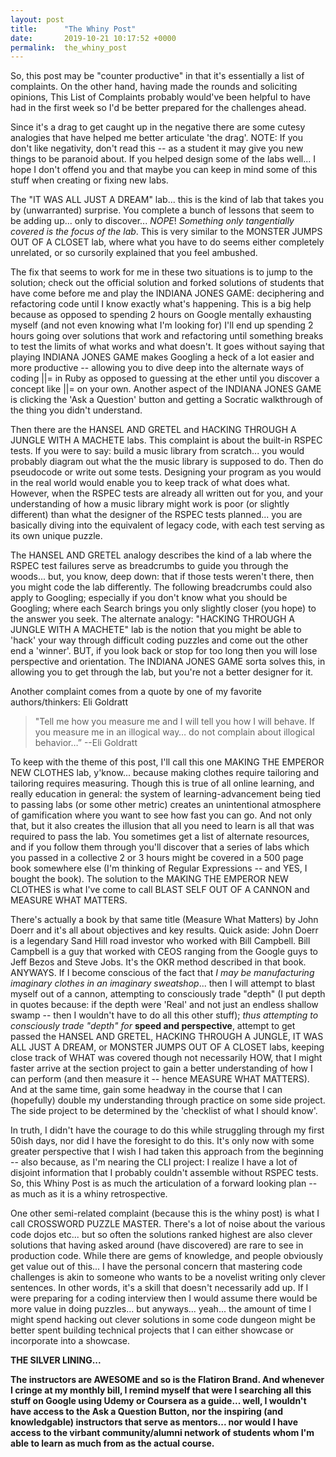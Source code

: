```yaml
---
layout: post
title:      "The Whiny Post"
date:       2019-10-21 10:17:52 +0000
permalink:  the_whiny_post
---
```



So, this post may be "counter productive" in that it's essentially a list of complaints.  On the other hand, having made the rounds and soliciting opinions, This List of Complaints probably would've been helpful to have had in the first week so I'd be better prepared for the challenges ahead.

Since it's a drag to get caught up in the negative there are some cutesy analogies that have helped me better articulate 'the drag'.  NOTE: If you don't like negativity, don't read this -- as a student it may give you new things to be paranoid about.  If you helped design some of the labs well... I hope I don't offend you and that maybe you can keep in mind some of this stuff when creating or fixing new labs.

The "IT WAS ALL JUST A DREAM" lab... this is the kind of lab that takes you by (unwarranted) surprise.  You complete a bunch of lessons that seem to be adding up... only to discover... *NOPE*!  *Something only tangentially covered is the focus of the lab*.  This is very similar to the MONSTER JUMPS OUT OF A CLOSET lab, where what you have to do seems either completely unrelated, or so cursorily explained that you feel ambushed.  

The fix that seems to work for me in these two situations is to jump to the solution; check out the official solution and forked solutions of students that have come before me and play the INDIANA JONES GAME: deciphering and refactoring code until I know exactly what's happening.  This is a big help because as opposed to spending 2 hours on Google mentally exhausting myself (and not even knowing what I'm looking for) I'll end up spending 2 hours going over solutions that work and refactoring until something breaks to test the limits of what works and what doesn't.  It goes without saying that playing INDIANA JONES GAME makes Googling a heck of a lot easier and more productive -- allowing you to dive deep into the alternate ways of coding ||= in Ruby as opposed to guessing at the ether until you discover a concept like ||= on your own.  Another aspect of the INDIANA JONES GAME is clicking the 'Ask a Question' button and getting a Socratic walkthrough of the thing you didn't understand.

Then there are the HANSEL AND GRETEL and HACKING THROUGH A JUNGLE WITH A MACHETE  labs.  This complaint is about the built-in RSPEC tests.  If you were to say: build a music library from scratch... you would probably diagram out what the the music library is supposed to do.  Then do pseudocode or write out some tests.  Designing your program as you would in the real world would enable you to keep track of what does what.  However, when the RSPEC tests are already all written out for you, and your understanding of how a music library might work is poor (or slightly different) than what the designer of the RSPEC tests planned... you are basically diving into the equivalent of legacy code, with each test serving as its own unique puzzle.  

The HANSEL AND GRETEL analogy describes the kind of a lab where the RSPEC test failures serve as breadcrumbs to guide you through the woods... but, you know, deep down: that if those tests weren't there, then you might code the lab differently.  The following breadcrumbs could also apply to Googling; especially if you don't know what you should be Googling; where each Search brings you only slightly closer (you hope) to the answer you seek.  The alternate analogy: "HACKING THROUGH A JUNGLE WITH A MACHETE" lab is the notion that you might be able to 'hack' your way through difficult coding puzzles and come out the other end a 'winner'.  BUT, if you look back or stop for too long then you will lose perspective and orientation.  The INDIANA JONES GAME sorta solves this, in allowing you to get through the lab, but you're not a better designer for it.

Another complaint comes from a quote by one of my favorite authors/thinkers: Eli Goldratt

> "Tell me how you measure me and I will tell you how I will behave. If you measure me in an illogical way… do not complain about illogical behavior…” --Eli Goldratt

To keep with the theme of this post, I'll call this one MAKING THE EMPEROR NEW CLOTHES lab, y'know... because making clothes require tailoring and tailoring requires measuring.  Though this is true of all online learning, and really education in general: the system of learning-advancement being tied to passing labs (or some other metric) creates an unintentional atmosphere of gamification where you want to see how fast you can go.  And not only that, but it also creates the illusion that all you need to learn is all that was required to pass the lab.  You sometimes get a list of alternate resources, and if you follow them through you'll discover that a series of labs which you passed in a collective 2 or 3 hours might be covered in a 500 page book somewhere else (I'm thinking of Regular Expressions -- and YES, I bought the book).  The solution to the MAKING THE EMPEROR NEW CLOTHES is what I've come to call BLAST SELF OUT OF A CANNON and MEASURE WHAT MATTERS.  

There's actually a book by that same title (Measure What Matters) by John Doerr and it's all about objectives and key results.  Quick aside: John Doerr is a legendary Sand Hill road investor who worked with Bill Campbell.  Bill Campbell is a guy that worked with CEOS ranging from the Google guys to Jeff Bezos and Steve Jobs.  It's the OKR method described in that book.  ANYWAYS.  If I become conscious of the fact that *I may be manufacturing imaginary clothes in an imaginary sweatshop*... then I will attempt to blast myself out of a cannon, attempting to consciously trade "depth" (I put depth in quotes because: if the depth were 'Real' and not just an endless shallow swamp -- then I wouldn't have to do all this other stuff); *thus attempting to consciously trade "depth" for* **speed and perspective**, attempt to get passed the HANSEL AND GRETEL, HACKING THROUGH A JUNGLE, IT WAS ALL JUST A DREAM, or MONSTER JUMPS OUT OF A CLOSET labs, keeping close track of WHAT was covered though not necessarily HOW, that I might faster arrive at the section project to gain a better understanding of how I can perform (and then measure it -- hence MEASURE WHAT MATTERS).  And at the same time, gain some headway in the course that I can (hopefully) double my understanding through practice on some side project.  The side project to be determined by the 'checklist of what I should know'.

In truth, I didn't have the courage to do this while struggling through my first 50ish days, nor did I have the foresight to do this.  It's only now with some greater perspective that I wish I had taken this approach from the beginning -- also because, as I'm nearing the CLI project: I realize I have a lot of disjoint information that I probably couldn't assemble without RSPEC tests.   So, this Whiny Post is as much the articulation of a forward looking plan -- as much as it is a whiny retrospective.

One other semi-related complaint (because this is the whiny post) is what I call CROSSWORD PUZZLE MASTER.  There's a lot of noise about the various code dojos etc... but so often the solutions ranked highest are also clever solutions that having asked around (have discovered) are rare to see in production code.  While there are gems of knowledge, and people obviously get value out of this... I have the personal concern that mastering code challenges is akin to someone who wants to be a novelist writing only clever sentences.  In other words, it's a skill that doesn't necessarily add up.  If I were preparing for a coding interview then I would assume there would be more value in doing puzzles... but anyways... yeah... the amount of time I might spend hacking out clever solutions in some code dungeon might be better spent building technical projects that I can either showcase or incorporate into a showcase.

**THE SILVER LINING...**

**The instructors are AWESOME and so is the Flatiron Brand.  And whenever I cringe at my monthly bill, I remind myself that were I searching all this stuff on Google using Udemy or Coursera as a guide... well, I wouldn't have access to the Ask a Question Button, nor the inspiring (and knowledgable) instructors that serve as mentors... nor would I have access to the virbant community/alumni network of students whom I'm able to learn as much from as the actual course.**



